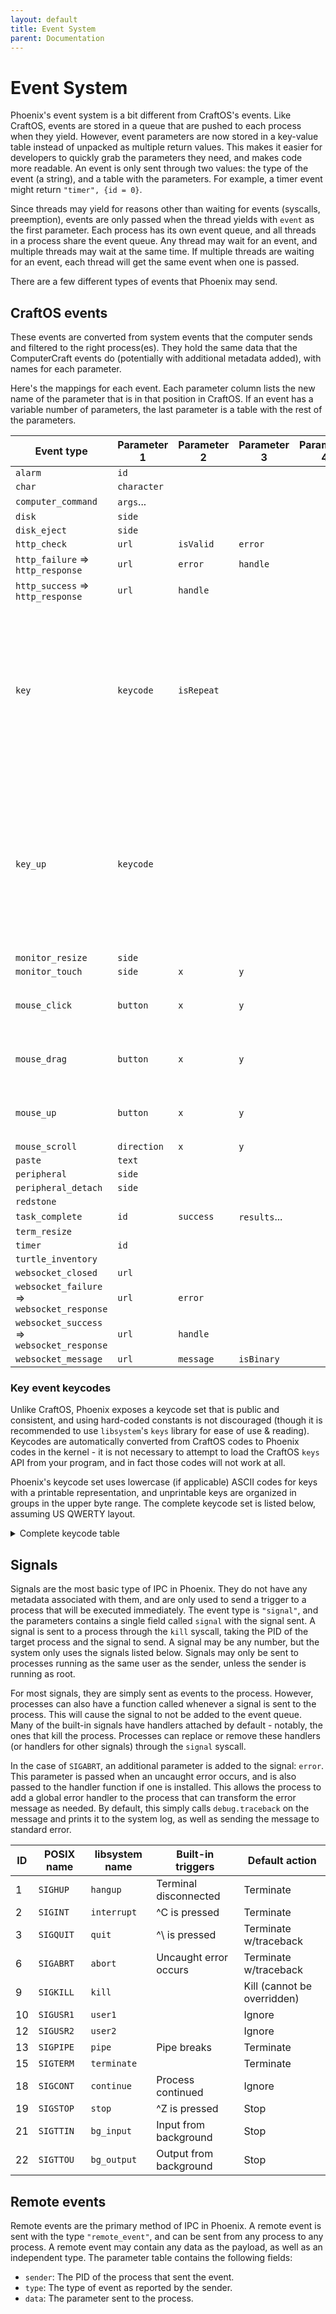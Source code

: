 ```yaml
---
layout: default
title: Event System
parent: Documentation
---
```


# Event System
Phoenix's event system is a bit different from CraftOS's events. Like CraftOS, events are stored in a queue that are pushed to each process when they yield. However, event parameters are now stored in a key-value table instead of unpacked as multiple return values. This makes it easier for developers to quickly grab the parameters they need, and makes code more readable. An event is only sent through two values: the type of the event (a string), and a table with the parameters. For example, a timer event might return `"timer", {id = 0}`.

Since threads may yield for reasons other than waiting for events (syscalls, preemption), events are only passed when the thread yields with `event` as the first parameter. Each process has its own event queue, and all threads in a process share the event queue. Any thread may wait for an event, and multiple threads may wait at the same time. If multiple threads are waiting for an event, each thread will get the same event when one is passed.

There are a few different types of events that Phoenix may send.

## CraftOS events
These events are converted from system events that the computer sends and filtered to the right process(es). They hold the same data that the ComputerCraft events do (potentially with additional metadata added), with names for each parameter.

Here's the mappings for each event. Each parameter column lists the new name of the parameter that is in that position in CraftOS. If an event has a variable number of parameters, the last parameter is a table with the rest of the parameters.

| Event type         | Parameter 1 | Parameter 2 | Parameter 3 | Parameter 4 | Parameter 5 | Additional parameters |
|--------------------|-------------|-------------|-------------|-------------|-------------|-----------------------|
| `alarm`            | `id`        |             |             |             |             |                       |
| `char`             | `character` |             |             |             |             |                       |
| `computer_command` | `args`...   |             |             |             |             |                       |
| `disk`             | `side`      |             |             |             |             |                       |
| `disk_eject`       | `side`      |             |             |             |             |                       |
| `http_check`       | `url`       | `isValid`   | `error`     |             |             |                       |
| `http_failure` => `http_response` | `url`      | `error`     | `handle`    |           | |                       |
| `http_success` => `http_response` | `url`      | `handle`    |             |           | |                       |
| `key`              | `keycode`   | `isRepeat`  |             |             |             | {::nomarkdown}<ul><li>`ctrlHeld`: Whether Control is held</li><li>`altHeld`: Whether Alt is held</li><li>`shiftHeld`: Whether Shift is held</li></ul>{:/} |
| `key_up`           | `keycode`   |             |             |             |             | {::nomarkdown}<ul><li>`ctrlHeld`: Whether Control is held</li><li>`altHeld`: Whether Alt is held</li><li>`shiftHeld`: Whether Shift is held</li></ul>{:/} |
| `monitor_resize`   | `side`      |             |             |             |             |                       |
| `monitor_touch`    | `side`      | `x`         | `y`         |             |             |                       |
| `mouse_click`      | `button`    | `x`         | `y`         |             |             | `buttonMask`: Bitmask of all buttons currently down |
| `mouse_drag`       | `button`    | `x`         | `y`         |             |             | `buttonMask`: Bitmask of all buttons currently down |
| `mouse_up`         | `button`    | `x`         | `y`         |             |             | `buttonMask`: Bitmask of all buttons currently down |
| `mouse_scroll`     | `direction` | `x`         | `y`         |             |             |                       |
| `paste`            | `text`      |             |             |             |             |                       |
| `peripheral`       | `side`      |             |             |             |             |                       |
| `peripheral_detach`| `side`      |             |             |             |             |                       |
| `redstone`         |             |             |             |             |             |                       |
| `task_complete`    | `id`        | `success`   | `results`...|             |             |                       |
| `term_resize`      |             |             |             |             |             |                       |
| `timer`            | `id`        |             |             |             |             |                       |
| `turtle_inventory` |             |             |             |             |             |                       |
| `websocket_closed` | `url`       |             |             |             |             |                       |
| `websocket_failure` => `websocket_response` | `url` | `error`  | |         |             |                       |
| `websocket_success` => `websocket_response` | `url` | `handle` | |         |             |                       |
| `websocket_message`| `url`       | `message`   | `isBinary`  |             |             |                       |

### Key event keycodes
Unlike CraftOS, Phoenix exposes a keycode set that is public and consistent, and using hard-coded constants is not discouraged (though it is recommended to use `libsystem`'s `keys` library for ease of use & reading). Keycodes are automatically converted from CraftOS codes to Phoenix codes in the kernel - it is not necessary to attempt to load the CraftOS `keys` API from your program, and in fact those codes will not work at all.

Phoenix's keycode set uses lowercase (if applicable) ASCII codes for keys with a printable representation, and unprintable keys are organized in groups in the upper byte range. The complete keycode set is listed below, assuming US QWERTY layout.

<details>
<summary>Complete keycode table</summary>
<table>
<tr><th>Code</th><th>Key name</th><th><code>keys</code> name</th></tr>
<tr><td><code>0x08</code></td><td>Backspace</td><td><code>keys.backspace</code></td></tr>
<tr><td><code>0x09</code></td><td>Tab</td><td><code>keys.tab</code></td></tr>
<tr><td><code>0x0A</code></td><td>Enter/return</td><td><code>keys.enter</code></td></tr>
<tr><td><code>0x1B</code></td><td>Escape (reserved)</td><td>none</td></tr>
<tr><td><code>0x20</code></td><td>Space Bar</td><td><code>keys.space</code></td></tr>
<tr><td><code>0x27</code></td><td>Apostrophe/quote</td><td><code>keys.apostrophe</code></td></tr>
<tr><td><code>0x2C</code></td><td>Comma/left angle bracket</td><td><code>keys.comma</code></td></tr>
<tr><td><code>0x2D</code></td><td>Minus/underscore</td><td><code>keys.minus</code></td></tr>
<tr><td><code>0x2E</code></td><td>Period/right angle bracket</td><td><code>keys.period</code></td></tr>
<tr><td><code>0x2F</code></td><td>Slash/question mark</td><td><code>keys.slash</code></td></tr>
<tr><td><code>0x30</code></td><td>Zero/right parenthesis</td><td><code>keys.zero</code></td></tr>
<tr><td><code>0x31</code></td><td>One/exclamation mark</td><td><code>keys.one</code></td></tr>
<tr><td><code>0x32</code></td><td>Two/at symbol</td><td><code>keys.two</code></td></tr>
<tr><td><code>0x33</code></td><td>Three/hash</td><td><code>keys.three</code></td></tr>
<tr><td><code>0x34</code></td><td>Four/dollar sign</td><td><code>keys.four</code></td></tr>
<tr><td><code>0x35</code></td><td>Five/percent sign</td><td><code>keys.five</code></td></tr>
<tr><td><code>0x36</code></td><td>Six/caret</td><td><code>keys.six</code></td></tr>
<tr><td><code>0x37</code></td><td>Seven/ampersand</td><td><code>keys.seven</code></td></tr>
<tr><td><code>0x38</code></td><td>Eight/asterisk</td><td><code>keys.eight</code></td></tr>
<tr><td><code>0x39</code></td><td>Nine/left parenthesis</td><td><code>keys.nine</code></td></tr>
<tr><td><code>0x3B</code></td><td>Semicolon/colon</td><td><code>keys.semicolon</code></td></tr>
<tr><td><code>0x3D</code></td><td>Equals/plus</td><td><code>keys.equals</code></td></tr>
<tr><td><code>0x5B</code></td><td>Left bracket/left curly brace</td><td><code>keys.leftBracket</code></td></tr>
<tr><td><code>0x5C</code></td><td>Backslash/pipe</td><td><code>keys.backslash</code></td></tr>
<tr><td><code>0x5D</code></td><td>Right bracket/right curly brace</td><td><code>keys.rightBracket</code></td></tr>
<tr><td><code>0x60</code></td><td>Backtick (grave)/tilde</td><td><code>keys.grave</code></td></tr>
<tr><td><code>0x61</code></td><td>A</td><td><code>keys.a</code></td></tr>
<tr><td><code>0x62</code></td><td>B</td><td><code>keys.b</code></td></tr>
<tr><td><code>0x63</code></td><td>C</td><td><code>keys.c</code></td></tr>
<tr><td><code>0x64</code></td><td>D</td><td><code>keys.d</code></td></tr>
<tr><td><code>0x65</code></td><td>E</td><td><code>keys.e</code></td></tr>
<tr><td><code>0x66</code></td><td>F</td><td><code>keys.f</code></td></tr>
<tr><td><code>0x67</code></td><td>G</td><td><code>keys.g</code></td></tr>
<tr><td><code>0x68</code></td><td>H</td><td><code>keys.h</code></td></tr>
<tr><td><code>0x69</code></td><td>I</td><td><code>keys.i</code></td></tr>
<tr><td><code>0x6A</code></td><td>J</td><td><code>keys.j</code></td></tr>
<tr><td><code>0x6B</code></td><td>K</td><td><code>keys.k</code></td></tr>
<tr><td><code>0x6C</code></td><td>L</td><td><code>keys.l</code></td></tr>
<tr><td><code>0x6D</code></td><td>M</td><td><code>keys.m</code></td></tr>
<tr><td><code>0x6E</code></td><td>N</td><td><code>keys.n</code></td></tr>
<tr><td><code>0x6F</code></td><td>O</td><td><code>keys.o</code></td></tr>
<tr><td><code>0x70</code></td><td>P</td><td><code>keys.p</code></td></tr>
<tr><td><code>0x71</code></td><td>Q</td><td><code>keys.q</code></td></tr>
<tr><td><code>0x72</code></td><td>R</td><td><code>keys.r</code></td></tr>
<tr><td><code>0x73</code></td><td>S</td><td><code>keys.s</code></td></tr>
<tr><td><code>0x74</code></td><td>T</td><td><code>keys.t</code></td></tr>
<tr><td><code>0x75</code></td><td>U</td><td><code>keys.u</code></td></tr>
<tr><td><code>0x76</code></td><td>V</td><td><code>keys.v</code></td></tr>
<tr><td><code>0x77</code></td><td>W</td><td><code>keys.w</code></td></tr>
<tr><td><code>0x78</code></td><td>X</td><td><code>keys.x</code></td></tr>
<tr><td><code>0x79</code></td><td>Y</td><td><code>keys.y</code></td></tr>
<tr><td><code>0x7A</code></td><td>Z</td><td><code>keys.z</code></td></tr>
<tr><td><code>0x7F</code></td><td>Delete</td><td><code>keys.delete</code></td></tr>
<tr><td><code>0x80</code></td><td>Insert</td><td><code>keys.insert</code></td></tr>
<tr><td><code>0x81</code></td><td>F1</td><td><code>keys.f1</code></td></tr>
<tr><td><code>0x82</code></td><td>F2</td><td><code>keys.f2</code></td></tr>
<tr><td><code>0x83</code></td><td>F3</td><td><code>keys.f3</code></td></tr>
<tr><td><code>0x84</code></td><td>F4</td><td><code>keys.f4</code></td></tr>
<tr><td><code>0x85</code></td><td>F5</td><td><code>keys.f5</code></td></tr>
<tr><td><code>0x86</code></td><td>F6</td><td><code>keys.f6</code></td></tr>
<tr><td><code>0x87</code></td><td>F7</td><td><code>keys.f7</code></td></tr>
<tr><td><code>0x88</code></td><td>F8</td><td><code>keys.f8</code></td></tr>
<tr><td><code>0x89</code></td><td>F9</td><td><code>keys.f9</code></td></tr>
<tr><td><code>0x8A</code></td><td>F10</td><td><code>keys.f10</code></td></tr>
<tr><td><code>0x8B</code></td><td>F11</td><td><code>keys.f11</code></td></tr>
<tr><td><code>0x8C</code></td><td>F12</td><td><code>keys.f12</code></td></tr>
<tr><td><code>0x8D</code></td><td>F13</td><td><code>keys.f13</code></td></tr>
<tr><td><code>0x8E</code></td><td>F14</td><td><code>keys.f14</code></td></tr>
<tr><td><code>0x8F</code></td><td>F15</td><td><code>keys.f15</code></td></tr>
<tr><td><code>0x90</code></td><td>F16</td><td><code>keys.f16</code></td></tr>
<tr><td><code>0x91</code></td><td>F17</td><td><code>keys.f17</code></td></tr>
<tr><td><code>0x92</code></td><td>F18</td><td><code>keys.f18</code></td></tr>
<tr><td><code>0x93</code></td><td>F19</td><td><code>keys.f19</code></td></tr>
<tr><td><code>0x94</code></td><td>F20</td><td><code>keys.f20</code></td></tr>
<tr><td><code>0x95</code></td><td>F21</td><td><code>keys.f21</code></td></tr>
<tr><td><code>0x96</code></td><td>F22</td><td><code>keys.f22</code></td></tr>
<tr><td><code>0x97</code></td><td>F23</td><td><code>keys.f23</code></td></tr>
<tr><td><code>0x98</code></td><td>F24</td><td><code>keys.f24</code></td></tr>
<tr><td><code>0x99</code></td><td>F25</td><td><code>keys.f25</code></td></tr>
<tr><td><code>0x9A</code></td><td>Convert (Japanese)</td><td><code>keys.convert</code></td></tr>
<tr><td><code>0x9B</code></td><td>No Convert (Japanese)</td><td><code>keys.noconvert</code></td></tr>
<tr><td><code>0x9C</code></td><td>Kana (Japanese)</td><td><code>keys.kana</code></td></tr>
<tr><td><code>0x9D</code></td><td>Kanji (Japanese)</td><td><code>keys.kanji</code></td></tr>
<tr><td><code>0x9E</code></td><td>Yen</td><td><code>keys.yen</code></td></tr>
<tr><td><code>0x9F</code></td><td>Num Pad Decimal</td><td><code>keys.numPadDecimal</code></td></tr>
<tr><td><code>0xA0</code></td><td>Num Pad 0</td><td><code>keys.numPad0</code></td></tr>
<tr><td><code>0xA1</code></td><td>Num Pad 1</td><td><code>keys.numPad1</code></td></tr>
<tr><td><code>0xA2</code></td><td>Num Pad 2</td><td><code>keys.numPad2</code></td></tr>
<tr><td><code>0xA3</code></td><td>Num Pad 3</td><td><code>keys.numPad3</code></td></tr>
<tr><td><code>0xA4</code></td><td>Num Pad 4</td><td><code>keys.numPad4</code></td></tr>
<tr><td><code>0xA5</code></td><td>Num Pad 5</td><td><code>keys.numPad5</code></td></tr>
<tr><td><code>0xA6</code></td><td>Num Pad 6</td><td><code>keys.numPad6</code></td></tr>
<tr><td><code>0xA7</code></td><td>Num Pad 7</td><td><code>keys.numPad7</code></td></tr>
<tr><td><code>0xA8</code></td><td>Num Pad 8</td><td><code>keys.numPad8</code></td></tr>
<tr><td><code>0xA9</code></td><td>Num Pad 9</td><td><code>keys.numPad9</code></td></tr>
<tr><td><code>0xAA</code></td><td>Num Pad Add</td><td><code>keys.numPadAdd</code></td></tr>
<tr><td><code>0xAB</code></td><td>Num Pad Subtract</td><td><code>keys.numPadSubtract</code></td></tr>
<tr><td><code>0xAC</code></td><td>Num Pad Multiply</td><td><code>keys.numPadMultiply</code></td></tr>
<tr><td><code>0xAD</code></td><td>Num Pad Divide</td><td><code>keys.numPadDivide</code></td></tr>
<tr><td><code>0xAE</code></td><td>Num Pad Equals</td><td><code>keys.numPadEquals</code></td></tr>
<tr><td><code>0xAF</code></td><td>Num Pad Enter</td><td><code>keys.numPadEnter</code></td></tr>
<tr><td><code>0xB0</code></td><td>Left Control</td><td><code>keys.leftCtrl</code></td></tr>
<tr><td><code>0xB1</code></td><td>Right Control</td><td><code>keys.rightCtrl</code></td></tr>
<tr><td><code>0xB2</code></td><td>Left Alt (Option)</td><td><code>keys.leftAlt</code></td></tr>
<tr><td><code>0xB3</code></td><td>Right Alt (Option)</td><td><code>keys.rightAlt</code></td></tr>
<tr><td><code>0xB4</code></td><td>Left Shift</td><td><code>keys.leftShift</code></td></tr>
<tr><td><code>0xB5</code></td><td>Right Shift</td><td><code>keys.rightShift</code></td></tr>
<tr><td><code>0xB6</code></td><td>Left Super (Windows/Command)</td><td><code>keys.leftSuper</code></td></tr>
<tr><td><code>0xB7</code></td><td>Right Super (Windows/Command)</td><td><code>keys.rightSuper</code></td></tr>
<tr><td><code>0xB8</code></td><td>Caps Lock</td><td><code>keys.capsLock</code></td></tr>
<tr><td><code>0xB9</code></td><td>Num Lock</td><td><code>keys.numLock</code></td></tr>
<tr><td><code>0xBA</code></td><td>Scroll Lock</td><td><code>keys.scrollLock</code></td></tr>
<tr><td><code>0xBB</code></td><td>Print Screen</td><td><code>keys.printScreen</code></td></tr>
<tr><td><code>0xBC</code></td><td>Pause</td><td><code>keys.pause</code></td></tr>
<tr><td><code>0xBD</code></td><td>Menu</td><td><code>keys.menu</code></td></tr>
<tr><td><code>0xBE</code></td><td>Stop</td><td><code>keys.stop</code></td></tr>
<tr><td><code>0xBF</code></td><td>Ax</td><td><code>keys.ax</code></td></tr>
<tr><td><code>0xC0</code></td><td>Up</td><td><code>keys.up</code></td></tr>
<tr><td><code>0xC1</code></td><td>Down</td><td><code>keys.down</code></td></tr>
<tr><td><code>0xC2</code></td><td>Left</td><td><code>keys.left</code></td></tr>
<tr><td><code>0xC3</code></td><td>Right</td><td><code>keys.right</code></td></tr>
<tr><td><code>0xC4</code></td><td>Page Up</td><td><code>keys.pageUp</code></td></tr>
<tr><td><code>0xC5</code></td><td>Page Down</td><td><code>keys.pageDown</code></td></tr>
<tr><td><code>0xC6</code></td><td>Home</td><td><code>keys.home</code></td></tr>
<tr><td><code>0xC7</code></td><td>End</td><td><code>keys.end</code></td></tr>
<tr><td><code>0xC8</code></td><td>Circumflex</td><td><code>keys.circumflex</code></td></tr>
<tr><td><code>0xC9</code></td><td>At</td><td><code>keys.at</code></td></tr>
<tr><td><code>0xCA</code></td><td>Colon</td><td><code>keys.colon</code></td></tr>
<tr><td><code>0xCB</code></td><td>Underscore</td><td><code>keys.underscore</code></td></tr>
</table>
</details>

## Signals
Signals are the most basic type of IPC in Phoenix. They do not have any metadata associated with them, and are only used to send a trigger to a process that will be executed immediately. The event type is `"signal"`, and the parameters contains a single field called `signal` with the signal sent. A signal is sent to a process through the `kill` syscall, taking the PID of the target process and the signal to send. A signal may be any number, but the system only uses the signals listed below. Signals may only be sent to processes running as the same user as the sender, unless the sender is running as root.

For most signals, they are simply sent as events to the process. However, processes can also have a function called whenever a signal is sent to the process. This will cause the signal to not be added to the event queue. Many of the built-in signals have handlers attached by default - notably, the ones that kill the process. Processes can replace or remove these handlers (or handlers for other signals) through the `signal` syscall.

In the case of `SIGABRT`, an additional parameter is added to the signal: `error`. This parameter is passed when an uncaught error occurs, and is also passed to the handler function if one is installed. This allows the process to add a global error handler to the process that can transform the error message as needed. By default, this simply calls `debug.traceback` on the message and prints it to the system log, as well as sending the message to standard error.

| ID | POSIX name | libsystem name | Built-in triggers     | Default action |
|----|------------|----------------|-----------------------|----------------|
| 1  | `SIGHUP`   | `hangup`       | Terminal disconnected | Terminate      |
| 2  | `SIGINT`   | `interrupt`    | ^C is pressed         | Terminate      |
| 3  | `SIGQUIT`  | `quit`         | ^\\ is pressed        | Terminate w/traceback |
| 6  | `SIGABRT`  | `abort`        | Uncaught error occurs | Terminate w/traceback |
| 9  | `SIGKILL`  | `kill`         |                       | Kill (cannot be overridden) |
| 10 | `SIGUSR1`  | `user1`        |                       | Ignore         |
| 12 | `SIGUSR2`  | `user2`        |                       | Ignore         |
| 13 | `SIGPIPE`  | `pipe`         | Pipe breaks           | Terminate      |
| 15 | `SIGTERM`  | `terminate`    |                       | Terminate      |
| 18 | `SIGCONT`  | `continue`     | Process continued     | Ignore         |
| 19 | `SIGSTOP`  | `stop`         | ^Z is pressed         | Stop           |
| 21 | `SIGTTIN`  | `bg_input`     | Input from background | Stop           |
| 22 | `SIGTTOU`  | `bg_output`    | Output from background| Stop           |

## Remote events
Remote events are the primary method of IPC in Phoenix. A remote event is sent with the type `"remote_event"`, and can be sent from any process to any process. A remote event may contain any data as the payload, as well as an independent type. The parameter table contains the following fields:
* `sender`: The PID of the process that sent the event.
* `type`: The type of event as reported by the sender.
* `data`: The parameter sent to the process.



